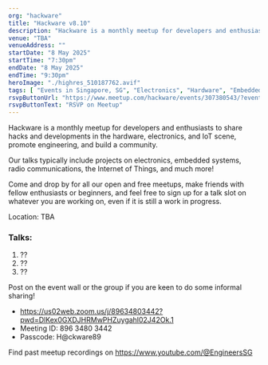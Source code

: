 ```yaml
---
org: "hackware"
title: "Hackware v8.10"
description: "Hackware is a monthly meetup for developers and enthusiasts to share hacks and developments in the hardware, electronics, and IoT scene, promote engineering, and build a community."
venue: "TBA"
venueAddress: ""
startDate: "8 May 2025"
startTime: "7:30pm"
endDate: "8 May 2025"
endTime: "9:30pm"
heroImage: "./highres_510187762.avif"
tags: [ "Events in Singapore, SG", "Electronics", "Hardware", "Embedded Systems", "Hardware Engineering", "Makers"]
rsvpButtonUrl: "https://www.meetup.com/hackware/events/307380543/?eventOrigin=home_page_upcoming_events%24all"
rsvpButtonText: "RSVP on Meetup"
---
```


Hackware is a monthly meetup for developers and enthusiasts to share hacks and developments in the hardware, electronics, and IoT scene, promote engineering, and build a community.

Our talks typically include projects on electronics, embedded systems, radio communications, the Internet of Things, and much more!

Come and drop by for all our open and free meetups, make friends with fellow enthusiasts or beginners, and feel free to sign up for a talk slot on whatever you are working on, even if it is still a work in progress.

Location: TBA

### Talks:

1. ??
2. ??
3. ??

Post on the event wall or the group if you are keen to do some informal sharing!

- https://us02web.zoom.us/j/89634803442?pwd=DlKex0GXDJHRMwPHZuygahl02J42Ok.1
- Meeting ID: 896 3480 3442
- Passcode: H@ckware89

Find past meetup recordings on https://www.youtube.com/@EngineersSG